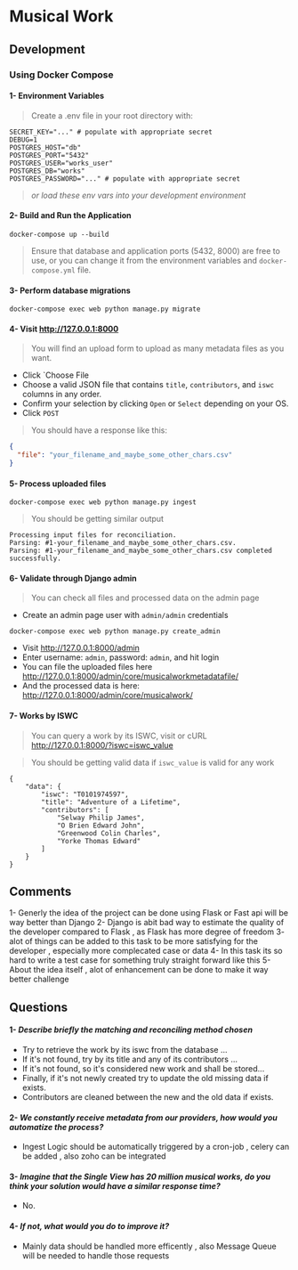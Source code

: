 #  Musical Work

## Development

### Using Docker Compose

#### 1- Environment Variables

> Create a .env file in your root directory with:

```dotenv
SECRET_KEY="..." # populate with appropriate secret
DEBUG=1
POSTGRES_HOST="db"
POSTGRES_PORT="5432"
POSTGRES_USER="works_user"
POSTGRES_DB="works"
POSTGRES_PASSWORD="..." # populate with appropriate secret
```

> *or load these env vars into your development environment*

#### 2- Build and Run the Application

```shell
docker-compose up --build
```

> Ensure that database and application ports (5432, 8000) are free to use,
> or you can change it from the environment variables and `docker-compose.yml` file.

#### 3- Perform database migrations

```shell
docker-compose exec web python manage.py migrate
```

#### 4- Visit http://127.0.0.1:8000

> You will find an upload form to upload as many metadata files as you want.

- Click `Choose File
- Choose a valid JSON file that contains `title`, `contributors`, and `iswc` columns in
  any order.
- Confirm your selection by clicking `Open` or `Select` depending on your OS.
- Click `POST`

> You should have a response like this:

```JSON
{
  "file": "your_filename_and_maybe_some_other_chars.csv"
}
```

#### 5- Process uploaded files

```shell
docker-compose exec web python manage.py ingest
```

> You should be getting similar output

```shell
Processing input files for reconciliation.
Parsing: #1-your_filename_and_maybe_some_other_chars.csv.
Parsing: #1-your_filename_and_maybe_some_other_chars.csv completed successfully.

```

#### 6- Validate through Django admin

> You can check all files and processed data on the admin page

- Create an admin page user with `admin/admin` credentials

```shell
docker-compose exec web python manage.py create_admin
```

- Visit http://127.0.0.1:8000/admin
- Enter username: `admin`, password: `admin`, and hit login
- You can file the uploaded files
  here http://127.0.0.1:8000/admin/core/musicalworkmetadatafile/
- And the processed data is here: http://127.0.0.1:8000/admin/core/musicalwork/

#### 7- Works by ISWC

> You can query a work by its ISWC, visit or cURL http://127.0.0.1:8000/?iswc=iswc_value

> You should be getting valid data if `iswc_value` is valid for any work

```shell
{
    "data": {
        "iswc": "T0101974597",
        "title": "Adventure of a Lifetime",
        "contributors": [
            "Selway Philip James",
            "O Brien Edward John",
            "Greenwood Colin Charles",
            "Yorke Thomas Edward"
        ]
    }
}
```
## Comments
1- Generly the idea of the project can be done using Flask or Fast api will be way better than Django
2- Django is abit bad way to estimate the quality of the developer compared to Flask ,
as Flask has more degree of freedom
3- alot of things can be added to this task to be more satisfying for the developer , especially more complecated case or data
4- In this task its so hard to write a test case for something truly straight forward like this
5- About the idea itself , alot of enhancement can be done to make it way better challenge

## Questions
#### 1- *Describe briefly the matching and reconciling method chosen*
- Try to retrieve the work by its iswc from the database ...
- If it's not found, try by its title and any of its contributors ...
- If it's not found, so it's considered new work and shall be stored...
- Finally, if it's not newly created try to update the old missing data if exists.
- Contributors are cleaned between the new and the old data if exists.


#### 2- *We constantly receive metadata from our providers, how would you automatize the process?*
- Ingest Logic  should be automatically triggered by a cron-job , celery can be added , also zoho can be integrated

#### 3- *Imagine that the Single View has 20 million musical works, do you think your solution would have a similar response time?*
- No.

#### 4- *If not, what would you do to improve it?*
- Mainly data should be handled more efficently , also Message Queue will be needed to handle those requests

